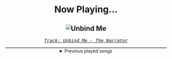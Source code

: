 <div align="center"> 
<h1>Now Playing...</h1>

![Unbind Me](https://i.scdn.co/image/ab67616d00001e02bd0b86138833af82838f60e3)
--
_<samp><a href="https://open.spotify.com/track/7dBsbOD7MXkvTW7NmE2K1W">Track: Unbind Me - The Narrator</a></samp>_

<div style="border: 1px #4B5054 solid"></div>
<details>
  <summary>
    Previous played songs
  </summary>
  <table>
    <thead>
      <tr>
        <th>
          Artist
        </th>
        <th>
          Song
        </th>
        <th>
          Link
        </th>
      </tr>
    </thead>
    <tbody>
      <tr><td>The Narrator</td><td>Unbind Me</td><td><a href="https://open.spotify.com/track/7dBsbOD7MXkvTW7NmE2K1W">https://open.spotify.com/track/7dBsbOD7MXkvTW7NmE2K1W</a></td></tr><tr><td>Heaven Shall Burn</td><td>Numbered Days - feat. Jesse Leach of Killswitch Engage</td><td><a href="https://open.spotify.com/track/6YsRVArqGSHw1dJChFWn7o">https://open.spotify.com/track/6YsRVArqGSHw1dJChFWn7o</a></td></tr><tr><td>Attack Attack!</td><td>Dance!</td><td><a href="https://open.spotify.com/track/70GR0y0UQoWDOzApauQqpN">https://open.spotify.com/track/70GR0y0UQoWDOzApauQqpN</a></td></tr><tr><td>Set It Off</td><td>Dancing With The Devil</td><td><a href="https://open.spotify.com/track/4t7M6wUfkNh5PXVgayPnZH">https://open.spotify.com/track/4t7M6wUfkNh5PXVgayPnZH</a></td></tr><tr><td>Motionless In White</td><td>Hatefuck</td><td><a href="https://open.spotify.com/track/3a7OSqLr9kzIkOJvdyuZCN">https://open.spotify.com/track/3a7OSqLr9kzIkOJvdyuZCN</a></td></tr><tr><td>Hurricane</td><td>Hasta la Vista</td><td><a href="https://open.spotify.com/track/6QajQOil0F9RcOxiPQBY0M">https://open.spotify.com/track/6QajQOil0F9RcOxiPQBY0M</a></td></tr><tr><td>Avicii</td><td>Wake Me Up</td><td><a href="https://open.spotify.com/track/0nrRP2bk19rLc0orkWPQk2">https://open.spotify.com/track/0nrRP2bk19rLc0orkWPQk2</a></td></tr><tr><td>Elena Tsagrinou</td><td>El Diablo</td><td><a href="https://open.spotify.com/track/0DGduxy7YSuqXm272C2LM6">https://open.spotify.com/track/0DGduxy7YSuqXm272C2LM6</a></td></tr><tr><td>Ice Nine Kills</td><td>A Grave Mistake</td><td><a href="https://open.spotify.com/track/2mMNBgFRyEiRoGvrdoONeq">https://open.spotify.com/track/2mMNBgFRyEiRoGvrdoONeq</a></td></tr><tr><td>Tetrarch</td><td>Anything Like Myself</td><td><a href="https://open.spotify.com/track/7A8VQqrpJVld15zzPjV2vU">https://open.spotify.com/track/7A8VQqrpJVld15zzPjV2vU</a></td></tr><tr><td>Tetrarch</td><td>Erase</td><td><a href="https://open.spotify.com/track/6OPr8DdmdI1DMINnqD9Dut">https://open.spotify.com/track/6OPr8DdmdI1DMINnqD9Dut</a></td></tr><tr><td>Orbit Culture</td><td>Death Above Life</td><td><a href="https://open.spotify.com/track/4UAEU0YaHW4o6Dh5irv9Dv">https://open.spotify.com/track/4UAEU0YaHW4o6Dh5irv9Dv</a></td></tr><tr><td>Tetrarch</td><td>The Ugly Side of Me</td><td><a href="https://open.spotify.com/track/5lB3HjnPD2ynRnmzhEjnYC">https://open.spotify.com/track/5lB3HjnPD2ynRnmzhEjnYC</a></td></tr><tr><td>Orbit Culture</td><td>The Tales of War</td><td><a href="https://open.spotify.com/track/0P0EKVx2MvfRbljsuKPx1h">https://open.spotify.com/track/0P0EKVx2MvfRbljsuKPx1h</a></td></tr><tr><td>Orbit Culture</td><td>Death Above Life</td><td><a href="https://open.spotify.com/track/4UAEU0YaHW4o6Dh5irv9Dv">https://open.spotify.com/track/4UAEU0YaHW4o6Dh5irv9Dv</a></td></tr><tr><td>Orbit Culture</td><td>The Tales of War</td><td><a href="https://open.spotify.com/track/0P0EKVx2MvfRbljsuKPx1h">https://open.spotify.com/track/0P0EKVx2MvfRbljsuKPx1h</a></td></tr><tr><td>Orbit Culture</td><td>Death Above Life</td><td><a href="https://open.spotify.com/track/4UAEU0YaHW4o6Dh5irv9Dv">https://open.spotify.com/track/4UAEU0YaHW4o6Dh5irv9Dv</a></td></tr><tr><td>Orbit Culture</td><td>The Tales of War</td><td><a href="https://open.spotify.com/track/0P0EKVx2MvfRbljsuKPx1h">https://open.spotify.com/track/0P0EKVx2MvfRbljsuKPx1h</a></td></tr><tr><td>Orbit Culture</td><td>Death Above Life</td><td><a href="https://open.spotify.com/track/4UAEU0YaHW4o6Dh5irv9Dv">https://open.spotify.com/track/4UAEU0YaHW4o6Dh5irv9Dv</a></td></tr><tr><td>Orbit Culture</td><td>The Tales of War</td><td><a href="https://open.spotify.com/track/0P0EKVx2MvfRbljsuKPx1h">https://open.spotify.com/track/0P0EKVx2MvfRbljsuKPx1h</a></td></tr>
    </tbody>
  </table>
</details>

</div>
